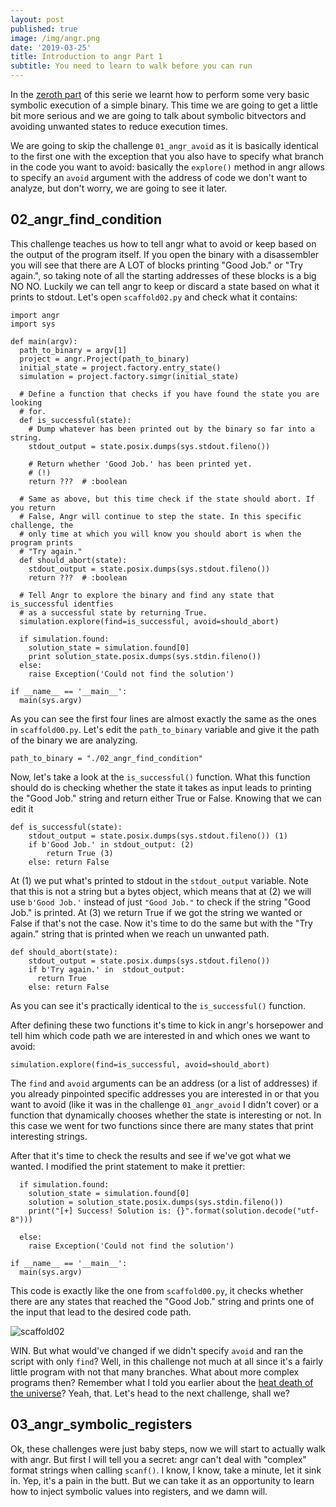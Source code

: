 ```yaml
---
layout: post
published: true
image: /img/angr.png
date: '2019-03-25'
title: Introduction to angr Part 1
subtitle: You need to learn to walk before you can run
---
```

In the [zeroth part](https://blog.notso.pro/2019-03-20-angr-introduction-part0/) of this serie we learnt how to perform some very basic symbolic execution of a simple binary. This time we are going to get a little bit more serious and we are going to talk about symbolic bitvectors and avoiding unwanted states to reduce execution times. 

We are going to skip the challenge `01_angr_avoid` as it is basically identical to the first one with the exception that you also have to specify what branch in the code you want to avoid: basically the `explore()` method in angr allows to specify an `avoid` argument with the address of code we don't want to analyze, but don't worry, we are going to see it later.

## 02_angr_find_condition
This challenge teaches us how to tell angr what to avoid or keep based on the output of the program itself. If you open the binary with a disassembler you will see that there are A LOT of blocks printing "Good Job." or "Try again.", so taking note of all the starting addresses of these blocks is a big NO NO. Luckily we can tell angr to keep or discard a state based on what it prints to stdout. Let's open `scaffold02.py` and check what it contains:

```
import angr
import sys

def main(argv):
  path_to_binary = argv[1]
  project = angr.Project(path_to_binary)
  initial_state = project.factory.entry_state()
  simulation = project.factory.simgr(initial_state)

  # Define a function that checks if you have found the state you are looking
  # for.
  def is_successful(state):
    # Dump whatever has been printed out by the binary so far into a string.
    stdout_output = state.posix.dumps(sys.stdout.fileno())

    # Return whether 'Good Job.' has been printed yet.
    # (!)
    return ???  # :boolean

  # Same as above, but this time check if the state should abort. If you return
  # False, Angr will continue to step the state. In this specific challenge, the
  # only time at which you will know you should abort is when the program prints
  # "Try again."
  def should_abort(state):
    stdout_output = state.posix.dumps(sys.stdout.fileno())
    return ???  # :boolean

  # Tell Angr to explore the binary and find any state that is_successful identfies
  # as a successful state by returning True.
  simulation.explore(find=is_successful, avoid=should_abort)

  if simulation.found:
    solution_state = simulation.found[0]
    print solution_state.posix.dumps(sys.stdin.fileno())
  else:
    raise Exception('Could not find the solution')

if __name__ == '__main__':
  main(sys.argv)
```

As you can see the first four lines are almost exactly the same as the ones in `scaffold00.py`. Let's edit the `path_to_binary` variable and give it the path of the binary we are analyzing.

```
path_to_binary = "./02_angr_find_condition"
```

Now, let's take a look at the `is_successful()` function. What this function should do is checking whether the state it takes as input leads to printing the "Good Job." string and return either True or False. Knowing that we can edit it

```
def is_successful(state):
	stdout_output = state.posix.dumps(sys.stdout.fileno()) (1)
    if b'Good Job.' in stdout_output: (2)
    	return True (3)
    else: return False
```

At (1) we put what's printed to stdout in the `stdout_output` variable. Note that this is not a string but a bytes object, which means that at (2) we will use `b'Good Job.'` instead of just `"Good Job."` to check if the string "Good Job." is printed. At (3) we return True if we got the string we wanted or False if that's not the case. Now it's time to do the same but with the "Try again." string that is printed when we reach un unwanted path.

```
def should_abort(state):
    stdout_output = state.posix.dumps(sys.stdout.fileno())   
    if b'Try again.' in  stdout_output:
      return True
    else: return False
```

As you can see it's practically identical to the `is_successful()` function.

After defining these two functions it's time to kick in angr's horsepower and tell him which code path we are interested in and which ones we want to avoid:

```
simulation.explore(find=is_successful, avoid=should_abort)
```

The `find` and `avoid` arguments can be an address (or a list of addresses) if you already pinpointed specific addresses you are interested in or that you want to avoid (like it was in the challenge `01_angr_avoid` I didn't cover) or a function that dynamically chooses whether the state is interesting or not. In this case we went for two functions since there are many states that print interesting strings.

After that it's time to check the results and see if we've got what we wanted. I modified the print statement to make it prettier:

```
  if simulation.found:
    solution_state = simulation.found[0]
    solution = solution_state.posix.dumps(sys.stdin.fileno())
    print("[+] Success! Solution is: {}".format(solution.decode("utf-8")))

  else:
    raise Exception('Could not find the solution')

if __name__ == '__main__':
  main(sys.argv)
```

This code is exactly like the one from `scaffold00.py`, it checks whether there are any states that reached the "Good Job." string and prints one of the input that lead to the desired code path.

![scaffold02]({{site.baseurl}}/img/scaffold02.png)

WIN. But what would've changed if we didn't specify `avoid` and ran the script with only `find`? Well, in this challenge not much at all since it's a fairly little program with not that many branches. What about more complex programs then? Remember what I told you earlier about the [heat death of the universe](https://en.wikipedia.org/wiki/Heat_death_of_the_universe)? Yeah, that. Let's head to the next challenge, shall we?


## 03_angr_symbolic_registers
Ok, these challenges were just baby steps, now we will start to actually walk with angr. But first I will tell you a secret: angr can't deal with "complex" format strings when calling `scanf()`. I know, I know, take a minute, let it sink in. Yep, it's a pain in the butt. But we can take it as an opportunity to learn how to inject symbolic values into registers, and we damn will.

